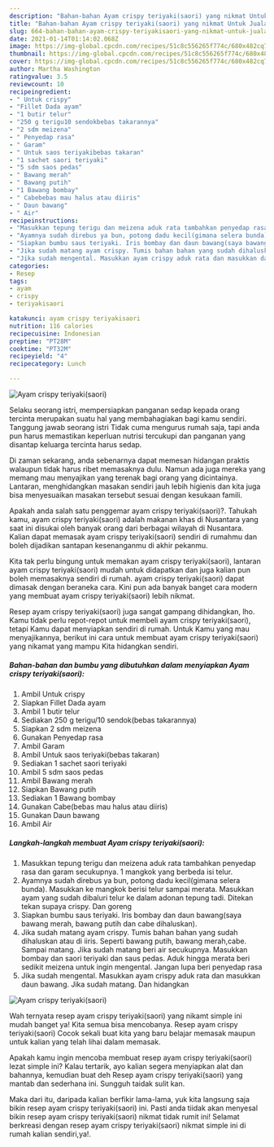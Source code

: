```yaml
---
description: "Bahan-bahan Ayam crispy teriyaki(saori) yang nikmat Untuk Jualan"
title: "Bahan-bahan Ayam crispy teriyaki(saori) yang nikmat Untuk Jualan"
slug: 664-bahan-bahan-ayam-crispy-teriyakisaori-yang-nikmat-untuk-jualan
date: 2021-01-14T01:14:02.068Z
image: https://img-global.cpcdn.com/recipes/51c8c556265f774c/680x482cq70/ayam-crispy-teriyakisaori-foto-resep-utama.jpg
thumbnail: https://img-global.cpcdn.com/recipes/51c8c556265f774c/680x482cq70/ayam-crispy-teriyakisaori-foto-resep-utama.jpg
cover: https://img-global.cpcdn.com/recipes/51c8c556265f774c/680x482cq70/ayam-crispy-teriyakisaori-foto-resep-utama.jpg
author: Martha Washington
ratingvalue: 3.5
reviewcount: 10
recipeingredient:
- " Untuk crispy"
- "Fillet Dada ayam"
- "1 butir telur"
- "250 g terigu10 sendokbebas takarannya"
- "2 sdm meizena"
- " Penyedap rasa"
- " Garam"
- " Untuk saos teriyakibebas takaran"
- "1 sachet saori teriyaki"
- "5 sdm saos pedas"
- " Bawang merah"
- " Bawang putih"
- "1 Bawang bombay"
- " Cabebebas mau halus atau diiris"
- " Daun bawang"
- " Air"
recipeinstructions:
- "Masukkan tepung terigu dan meizena aduk rata tambahkan penyedap rasa dan garam secukupnya. 1 mangkok yang berbeda isi telur."
- "Ayamnya sudah direbus ya bun, potong dadu kecil(gimana selera bunda). Masukkan ke mangkok berisi telur sampai merata. Masukkan ayam yang sudah dibaluri telur ke dalam adonan tepung tadi. Ditekan tekan supaya crispy. Dan goreng"
- "Siapkan bumbu saus teriyaki. Iris bombay dan daun bawang(saya bawang merah, bawang putih dan cabe dihaluskan)."
- "Jika sudah matang ayam crispy. Tumis bahan bahan yang sudah dihaluskan atau di iiris. Seperti bawang putih, bawang merah,cabe. Sampai matang. Jika sudah matang beri air secukupnya. Masukkan bombay dan saori teriyaki dan saus pedas. Aduk hingga merata beri sedikit meizena untuk ingin mengental. Jangan lupa beri penyedap rasa"
- "Jika sudah mengental. Masukkan ayam crispy aduk rata dan masukkan daun bawang. Jika sudah matang. Dan hidangkan"
categories:
- Resep
tags:
- ayam
- crispy
- teriyakisaori

katakunci: ayam crispy teriyakisaori 
nutrition: 116 calories
recipecuisine: Indonesian
preptime: "PT28M"
cooktime: "PT32M"
recipeyield: "4"
recipecategory: Lunch

---
```



![Ayam crispy teriyaki(saori)](https://img-global.cpcdn.com/recipes/51c8c556265f774c/680x482cq70/ayam-crispy-teriyakisaori-foto-resep-utama.jpg)

Selaku seorang istri, mempersiapkan panganan sedap kepada orang tercinta merupakan suatu hal yang membahagiakan bagi kamu sendiri. Tanggung jawab seorang istri Tidak cuma mengurus rumah saja, tapi anda pun harus memastikan keperluan nutrisi tercukupi dan panganan yang disantap keluarga tercinta harus sedap.

Di zaman  sekarang, anda sebenarnya dapat memesan hidangan praktis walaupun tidak harus ribet memasaknya dulu. Namun ada juga mereka yang memang mau menyajikan yang terenak bagi orang yang dicintainya. Lantaran, menghidangkan masakan sendiri jauh lebih higienis dan kita juga bisa menyesuaikan masakan tersebut sesuai dengan kesukaan famili. 



Apakah anda salah satu penggemar ayam crispy teriyaki(saori)?. Tahukah kamu, ayam crispy teriyaki(saori) adalah makanan khas di Nusantara yang saat ini disukai oleh banyak orang dari berbagai wilayah di Nusantara. Kalian dapat memasak ayam crispy teriyaki(saori) sendiri di rumahmu dan boleh dijadikan santapan kesenanganmu di akhir pekanmu.

Kita tak perlu bingung untuk memakan ayam crispy teriyaki(saori), lantaran ayam crispy teriyaki(saori) mudah untuk didapatkan dan juga kalian pun boleh memasaknya sendiri di rumah. ayam crispy teriyaki(saori) dapat dimasak dengan beraneka cara. Kini pun ada banyak banget cara modern yang membuat ayam crispy teriyaki(saori) lebih nikmat.

Resep ayam crispy teriyaki(saori) juga sangat gampang dihidangkan, lho. Kamu tidak perlu repot-repot untuk membeli ayam crispy teriyaki(saori), tetapi Kamu dapat menyiapkan sendiri di rumah. Untuk Kamu yang mau menyajikannya, berikut ini cara untuk membuat ayam crispy teriyaki(saori) yang nikamat yang mampu Kita hidangkan sendiri.

<!--inarticleads1-->

##### Bahan-bahan dan bumbu yang dibutuhkan dalam menyiapkan Ayam crispy teriyaki(saori):

1. Ambil  Untuk crispy
1. Siapkan Fillet Dada ayam
1. Ambil 1 butir telur
1. Sediakan 250 g terigu/10 sendok(bebas takarannya)
1. Siapkan 2 sdm meizena
1. Gunakan  Penyedap rasa
1. Ambil  Garam
1. Ambil  Untuk saos teriyaki(bebas takaran)
1. Sediakan 1 sachet saori teriyaki
1. Ambil 5 sdm saos pedas
1. Ambil  Bawang merah
1. Siapkan  Bawang putih
1. Sediakan 1 Bawang bombay
1. Gunakan  Cabe(bebas mau halus atau diiris)
1. Gunakan  Daun bawang
1. Ambil  Air




<!--inarticleads2-->

##### Langkah-langkah membuat Ayam crispy teriyaki(saori):

1. Masukkan tepung terigu dan meizena aduk rata tambahkan penyedap rasa dan garam secukupnya. 1 mangkok yang berbeda isi telur.
1. Ayamnya sudah direbus ya bun, potong dadu kecil(gimana selera bunda). Masukkan ke mangkok berisi telur sampai merata. Masukkan ayam yang sudah dibaluri telur ke dalam adonan tepung tadi. Ditekan tekan supaya crispy. Dan goreng
1. Siapkan bumbu saus teriyaki. Iris bombay dan daun bawang(saya bawang merah, bawang putih dan cabe dihaluskan).
1. Jika sudah matang ayam crispy. Tumis bahan bahan yang sudah dihaluskan atau di iiris. Seperti bawang putih, bawang merah,cabe. Sampai matang. Jika sudah matang beri air secukupnya. Masukkan bombay dan saori teriyaki dan saus pedas. Aduk hingga merata beri sedikit meizena untuk ingin mengental. Jangan lupa beri penyedap rasa
1. Jika sudah mengental. Masukkan ayam crispy aduk rata dan masukkan daun bawang. Jika sudah matang. Dan hidangkan
<img src="//assets-global.cpcdn.com/assets/icons/button_play-2c75c40dde080a61004c1f40b05d8f140eaff45d7e9e6481dc71c63d2e7c4909.png" alt="Ayam crispy teriyaki(saori)">



Wah ternyata resep ayam crispy teriyaki(saori) yang nikamt simple ini mudah banget ya! Kita semua bisa mencobanya. Resep ayam crispy teriyaki(saori) Cocok sekali buat kita yang baru belajar memasak maupun untuk kalian yang telah lihai dalam memasak.

Apakah kamu ingin mencoba membuat resep ayam crispy teriyaki(saori) lezat simple ini? Kalau tertarik, ayo kalian segera menyiapkan alat dan bahannya, kemudian buat deh Resep ayam crispy teriyaki(saori) yang mantab dan sederhana ini. Sungguh taidak sulit kan. 

Maka dari itu, daripada kalian berfikir lama-lama, yuk kita langsung saja bikin resep ayam crispy teriyaki(saori) ini. Pasti anda tiidak akan menyesal bikin resep ayam crispy teriyaki(saori) nikmat tidak rumit ini! Selamat berkreasi dengan resep ayam crispy teriyaki(saori) nikmat simple ini di rumah kalian sendiri,ya!.

